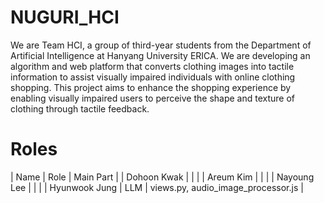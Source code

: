 # NUGURI_HCI
We are Team HCI, a group of third-year students from the Department of Artificial Intelligence at Hanyang University ERICA.
We are developing an algorithm and web platform that converts clothing images into tactile information to assist visually impaired individuals with online clothing shopping. This project aims to enhance the shopping experience by enabling visually impaired users to perceive the shape and texture of clothing through tactile feedback.

# Roles
| Name | Role | Main Part |
| Dohoon Kwak | | | 
| Areum Kim | | |
| Nayoung Lee | | |
| Hyunwook Jung | LLM | views.py, audio_image_processor.js |